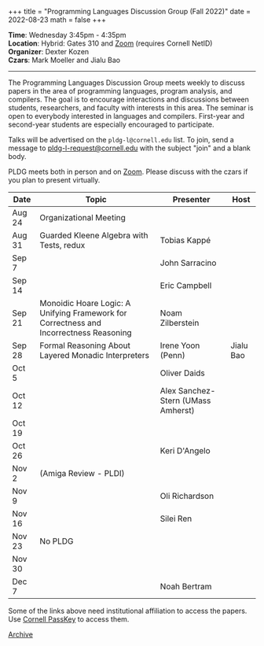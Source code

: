 +++
title = "Programming Languages Discussion Group (Fall 2022)"
date = 2022-08-23
math = false
+++

**Time**: Wednesday 3:45pm - 4:35pm <br/>
**Location**: Hybrid: Gates 310 and [Zoom][] (requires Cornell NetID) <br/>
**Organizer**: Dexter Kozen <br/>
**Czars**: Mark Moeller and Jialu Bao

---

The Programming Languages Discussion Group meets weekly to discuss papers in the
area of programming languages, program analysis, and compilers. The goal is to
encourage interactions and discussions between students, researchers, and
faculty with interests in this area. The seminar is open to everybody interested
in languages and compilers. First-year and second-year students are especially encouraged to participate. 



Talks will be advertised on the `pldg-l@cornell.edu` list. To join, send a
message to [pldg-l-request@cornell.edu][join-pldg] with the subject "join" and a
blank body.

PLDG meets both in person and on [Zoom][]. Please discuss with the czars if you
plan to present virtually.


| Date    | Topic                  | Presenter      | Host |
|---------|------------------------|----------------|------|
| Aug 24  | Organizational Meeting |                |      |
| Aug 31  | Guarded Kleene Algebra with Tests, redux | Tobias Kappé |      |
| Sep 7   |                        | John Sarracino |      |
| Sep 14  |                        | Eric Campbell  |      |
| Sep 21  | Monoidic Hoare Logic: A Unifying Framework for Correctness and Incorrectness Reasoning | Noam Zilberstein |      |
| Sep 28  | Formal Reasoning About Layered Monadic Interpreters | Irene Yoon (Penn) | Jialu Bao  |
| Oct 5   |                        | Oliver Daids   |      |
| Oct 12  |                        | Alex Sanchez-Stern (UMass Amherst)               |      |
| Oct 19  |                        |                |      |
| Oct 26  |                        | Keri D'Angelo  |      |
| Nov 2   | (Amiga Review - PLDI)  |                |      |
| Nov 9   |                        | Oli Richardson |      |
| Nov 16  |                        | Silei Ren               |      |
| Nov 23  | No PLDG                |                |      |
| Nov 30  |                        |                |      |
| Dec 7   |                        | Noah Bertram   |      |


Some of the links above need institutional affiliation to access the papers.
Use [Cornell PassKey](https://www.library.cornell.edu/services/apps/passkey)
to access them.

[Archive](../)

[join-pldg]: mailto:pldg-l-request@cornell.edu?subject=join
[zoom]: https://cornell.zoom.us/j/231639869?pwd=UHNVcnY3ZXVydk5pcTRyQk5ncEhJZz09
